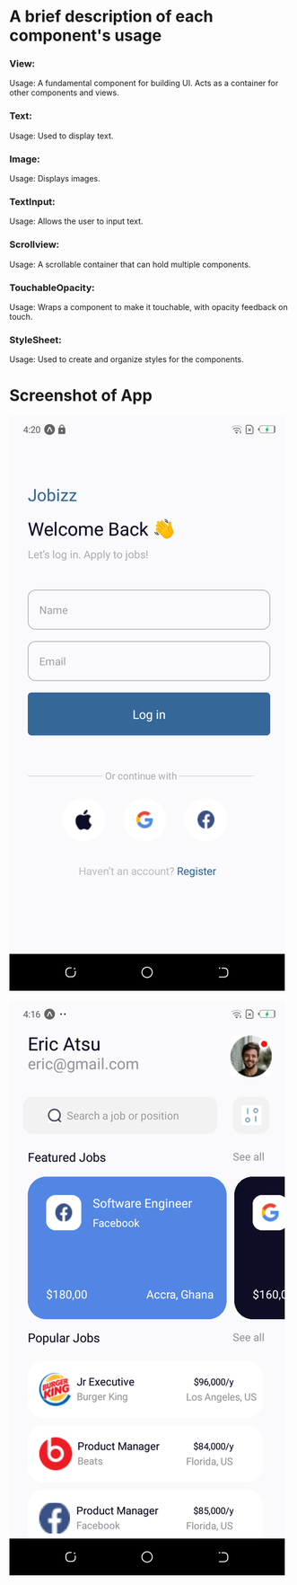 # A brief description of each component's usage

### View:

Usage: A fundamental component for building UI. Acts as a container for other components and views.

### Text:

Usage: Used to display text.

### Image:

Usage: Displays images.

### TextInput:

Usage: Allows the user to input text.

### Scrollview:

Usage: A scrollable container that can hold multiple components.

### TouchableOpacity:

Usage: Wraps a component to make it touchable, with opacity feedback on touch.

### StyleSheet:

Usage: Used to create and organize styles for the components.

# Screenshot of App

![Login page](./assets/Login%20page%20Screenshot.png)

![Homepage](./assets/Homepage%20Screenshot.png)
